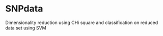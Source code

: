 # SNPdata
Dimensionality reduction using CHi square and classification on reduced data set using SVM
